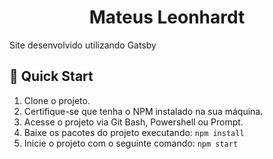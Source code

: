 <h1 align="center">
  Mateus Leonhardt
</h1>

<p>Site desenvolvido utilizando Gatsby</p>

## 🚀 Quick Start

1. Clone o projeto.
2. Certifique-se que tenha o NPM instalado na sua máquina.
3. Acesse o projeto via Git Bash, Powershell ou Prompt.
4. Baixe os pacotes do projeto executando: ```npm install```
5. Inicie o projeto com o seguinte comando: ```npm start```
